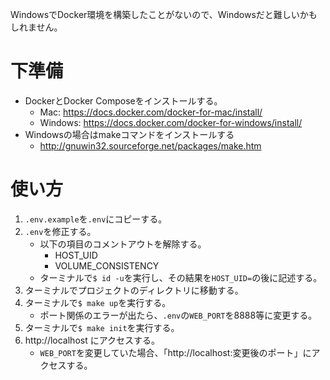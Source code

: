 WindowsでDocker環境を構築したことがないので、Windowsだと難しいかもしれません。

# 下準備

- DockerとDocker Composeをインストールする。
    - Mac: https://docs.docker.com/docker-for-mac/install/
    - Windows: https://docs.docker.com/docker-for-windows/install/
- Windowsの場合はmakeコマンドをインストールする
    - http://gnuwin32.sourceforge.net/packages/make.htm

# 使い方

1. ```.env.example```を```.env```にコピーする。
2. ```.env```を修正する。
    - 以下の項目のコメントアウトを解除する。
        - HOST_UID
        - VOLUME_CONSISTENCY
    - ターミナルで```$ id -u```を実行し、その結果を```HOST_UID=```の後に記述する。 
3. ターミナルでプロジェクトのディレクトリに移動する。
4. ターミナルで```$ make up```を実行する。
    - ポート関係のエラーが出たら、```.env```の```WEB_PORT```を8888等に変更する。
5. ターミナルで```$ make init```を実行する。
6. http://localhost にアクセスする。
    - ```WEB_PORT```を変更していた場合、「http://localhost:変更後のポート」にアクセスする。

